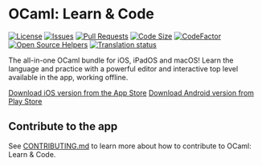 # OCaml: Learn & Code

[![License](https://img.shields.io/github/license/GroupeMINASTE/OCaml)](LICENSE)
[![Issues](https://img.shields.io/github/issues/GroupeMINASTE/OCaml)]()
[![Pull Requests](https://img.shields.io/github/issues-pr/GroupeMINASTE/OCaml)]()
[![Code Size](https://img.shields.io/github/languages/code-size/GroupeMINASTE/OCaml)]()
[![CodeFactor](https://www.codefactor.io/repository/github/groupeminaste/ocaml/badge)](https://www.codefactor.io/repository/github/groupeminaste/ocaml)
[![Open Source Helpers](https://www.codetriage.com/groupeminaste/ocaml/badges/users.svg)](https://www.codetriage.com/groupeminaste/ocaml)
[![Translation status](http://weblate.groupe-minaste.org/widgets/ocaml/-/svg-badge.svg)](http://weblate.groupe-minaste.org/engage/ocaml/?utm_source=widget)

The all-in-one OCaml bundle for iOS, iPadOS and macOS! Learn the language and practice with a powerful editor and interactive top level available in the app, working offline.

[Download iOS version from the App Store](https://apps.apple.com/app/ocaml-learn-code/id1547506826)
[Download Android version from Play Store](https://play.google.com/store/apps/details?id=me.nathanfallet.ocaml&hl=en_US&gl=US)

## Contribute to the app

See [CONTRIBUTING.md](CONTRIBUTING.md) to learn more about how to contribute to OCaml: Learn & Code.
